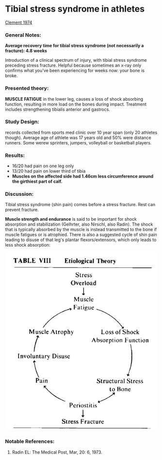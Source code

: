 # Tibial stress syndrome in athletes
[Clement 1974](../References/Clement1974Tibial.pdf)

### General Notes:
**Average recovery time for tibial stress syndrome (not necessarily a fracture): 4.8 weeks**

Introduction of a clinical spectrum of injury, with tibial stress syndrome preceding stress fracture. Helpful because
sometimes an x-ray only confirms what you've been experiencing for weeks now: your bone is broke. 

### Presented theory:
 **MUSCLE FATIGUE** in the lower leg, causes a loss of shock absorbing function, resulting in more load
on the bones during impact. Treatment includes strengthening tibialis anterior and gastrocs. 

### Study Design:
records collected from sports med clinic over 10 year span (only 20 athletes though).  Average age of athlete was 17 years 
old and 50% were distance runners. Some werew sprinters, jumpers, volleyball or basketball players.

### Results:
- 16/20 had pain on one leg only
- 13/20 had pain on lower third of tibia
- **Muscles on the affected side had 1.46cm less circumference around the girthiest part of calf.**

### Discussion: 
Tibial stress syndrome (shin pain) comes before a stress fracture. Rest can prevent fracture. 

**Muscle strength and endurance** is said to be important for shock absorption and stabilization (Gelhrter, also Nirschl, also Radin). 
The shock that is typically absorbed by the muscle is instead transmitted to the bone if muscle fatigues or is atrophied.
There is also a suggested cycle of shin pain leading to disuse of that leg's plantar flexors/extensors, which only leads
to less shock absorption:

![](../Images/Clement1974Tibial_1.png)

### Notable References:
1. Radin EL: The Medical Post, Mar, 20: 6, 1973.